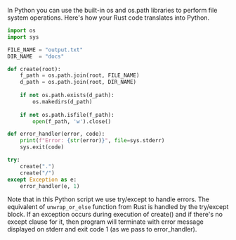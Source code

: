 In Python you can use the built-in os and os.path libraries to perform file system operations. Here's how your Rust code translates into Python.

```python
import os
import sys

FILE_NAME = "output.txt"
DIR_NAME  = "docs"

def create(root):
    f_path = os.path.join(root, FILE_NAME)
    d_path = os.path.join(root, DIR_NAME)
    
    if not os.path.exists(d_path):
        os.makedirs(d_path)
        
    if not os.path.isfile(f_path):
        open(f_path, 'w').close()

def error_handler(error, code):
    print(f"Error: {str(error)}", file=sys.stderr)
    sys.exit(code)

try:
    create(".")
    create("/")
except Exception as e:
    error_handler(e, 1)
```
Note that in this Python script we use try/except to handle errors. The equivalent of `unwrap_or_else` function from Rust is handled by the try/except block. If an exception occurs during execution of create() and if there's no except clause for it, then program will terminate with error message displayed on stderr and exit code 1 (as we pass to error_handler).

